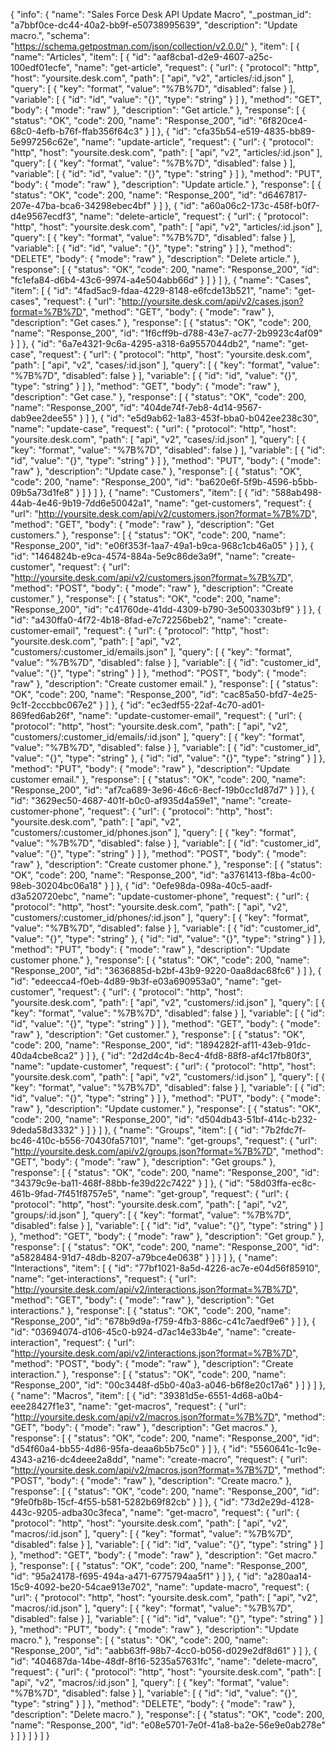 {
  "info": {
    "name": "Sales Force Desk API Update Macro",
    "_postman_id": "a7bbf0ce-dc44-40a2-bb9f-e50738995639",
    "description": "Update macro.",
    "schema": "https://schema.getpostman.com/json/collection/v2.0.0/"
  },
  "item": [
    {
      "name": "Articles",
      "item": [
        {
          "id": "aaf8cba1-d2e9-4607-a25c-100edf01ecfe",
          "name": "get-article",
          "request": {
            "url": {
              "protocol": "http",
              "host": "yoursite.desk.com",
              "path": [
                "api",
                "v2",
                "articles/:id.json"
              ],
              "query": [
                {
                  "key": "format",
                  "value": "%7B%7D",
                  "disabled": false
                }
              ],
              "variable": [
                {
                  "id": "id",
                  "value": "{}",
                  "type": "string"
                }
              ]
            },
            "method": "GET",
            "body": {
              "mode": "raw"
            },
            "description": "Get article."
          },
          "response": [
            {
              "status": "OK",
              "code": 200,
              "name": "Response_200",
              "id": "6f820ce4-68c0-4efb-b76f-ffab356f64c3"
            }
          ]
        },
        {
          "id": "cfa35b54-e519-4835-bb89-5e997256c62e",
          "name": "update-article",
          "request": {
            "url": {
              "protocol": "http",
              "host": "yoursite.desk.com",
              "path": [
                "api",
                "v2",
                "articles/:id.json"
              ],
              "query": [
                {
                  "key": "format",
                  "value": "%7B%7D",
                  "disabled": false
                }
              ],
              "variable": [
                {
                  "id": "id",
                  "value": "{}",
                  "type": "string"
                }
              ]
            },
            "method": "PUT",
            "body": {
              "mode": "raw"
            },
            "description": "Update article."
          },
          "response": [
            {
              "status": "OK",
              "code": 200,
              "name": "Response_200",
              "id": "d6467817-207e-47ba-bca6-34298ebec4bf"
            }
          ]
        },
        {
          "id": "a60a06c2-173c-458f-b0f7-d4e9567ecdf3",
          "name": "delete-article",
          "request": {
            "url": {
              "protocol": "http",
              "host": "yoursite.desk.com",
              "path": [
                "api",
                "v2",
                "articles/:id.json"
              ],
              "query": [
                {
                  "key": "format",
                  "value": "%7B%7D",
                  "disabled": false
                }
              ],
              "variable": [
                {
                  "id": "id",
                  "value": "{}",
                  "type": "string"
                }
              ]
            },
            "method": "DELETE",
            "body": {
              "mode": "raw"
            },
            "description": "Delete article."
          },
          "response": [
            {
              "status": "OK",
              "code": 200,
              "name": "Response_200",
              "id": "fc1efa84-d6b4-43c6-9974-a4e504abb66d"
            }
          ]
        }
      ]
    },
    {
      "name": "Cases",
      "item": [
        {
          "id": "4fad5ac9-fdaa-4229-8148-e6fcde13b521",
          "name": "get-cases",
          "request": {
            "url": "http://yoursite.desk.com/api/v2/cases.json?format=%7B%7D",
            "method": "GET",
            "body": {
              "mode": "raw"
            },
            "description": "Get cases."
          },
          "response": [
            {
              "status": "OK",
              "code": 200,
              "name": "Response_200",
              "id": "1f6cff9b-d788-43e7-ac77-2b9923c4af09"
            }
          ]
        },
        {
          "id": "6a7e4321-9c6a-4295-a318-6a9557044db2",
          "name": "get-case",
          "request": {
            "url": {
              "protocol": "http",
              "host": "yoursite.desk.com",
              "path": [
                "api",
                "v2",
                "cases/:id.json"
              ],
              "query": [
                {
                  "key": "format",
                  "value": "%7B%7D",
                  "disabled": false
                }
              ],
              "variable": [
                {
                  "id": "id",
                  "value": "{}",
                  "type": "string"
                }
              ]
            },
            "method": "GET",
            "body": {
              "mode": "raw"
            },
            "description": "Get case."
          },
          "response": [
            {
              "status": "OK",
              "code": 200,
              "name": "Response_200",
              "id": "404de74f-7eb8-4d14-9567-dab9ee2dee55"
            }
          ]
        },
        {
          "id": "e5d9ab62-1a83-453f-bba0-b042ee238c30",
          "name": "update-case",
          "request": {
            "url": {
              "protocol": "http",
              "host": "yoursite.desk.com",
              "path": [
                "api",
                "v2",
                "cases/:id.json"
              ],
              "query": [
                {
                  "key": "format",
                  "value": "%7B%7D",
                  "disabled": false
                }
              ],
              "variable": [
                {
                  "id": "id",
                  "value": "{}",
                  "type": "string"
                }
              ]
            },
            "method": "PUT",
            "body": {
              "mode": "raw"
            },
            "description": "Update case."
          },
          "response": [
            {
              "status": "OK",
              "code": 200,
              "name": "Response_200",
              "id": "ba620e6f-5f9b-4596-b5bb-09b5a73d1fe8"
            }
          ]
        }
      ]
    },
    {
      "name": "Customers",
      "item": [
        {
          "id": "588ab498-44ab-4e46-9b19-7dd6e50042a1",
          "name": "get-customers",
          "request": {
            "url": "http://yoursite.desk.com/api/v2/customers.json?format=%7B%7D",
            "method": "GET",
            "body": {
              "mode": "raw"
            },
            "description": "Get customers."
          },
          "response": [
            {
              "status": "OK",
              "code": 200,
              "name": "Response_200",
              "id": "e06f353f-1aa7-49a1-b9ca-968c1cb46a05"
            }
          ]
        },
        {
          "id": "1464824b-e9ca-4574-884a-5e9c86de3a9f",
          "name": "create-customer",
          "request": {
            "url": "http://yoursite.desk.com/api/v2/customers.json?format=%7B%7D",
            "method": "POST",
            "body": {
              "mode": "raw"
            },
            "description": "Create customer."
          },
          "response": [
            {
              "status": "OK",
              "code": 200,
              "name": "Response_200",
              "id": "c41760de-41dd-4309-b790-3e5003303bf9"
            }
          ]
        },
        {
          "id": "a430ffa0-4f72-4b18-8fad-e7c72256beb2",
          "name": "create-customer-email",
          "request": {
            "url": {
              "protocol": "http",
              "host": "yoursite.desk.com",
              "path": [
                "api",
                "v2",
                "customers/:customer_id/emails.json"
              ],
              "query": [
                {
                  "key": "format",
                  "value": "%7B%7D",
                  "disabled": false
                }
              ],
              "variable": [
                {
                  "id": "customer_id",
                  "value": "{}",
                  "type": "string"
                }
              ]
            },
            "method": "POST",
            "body": {
              "mode": "raw"
            },
            "description": "Create customer email."
          },
          "response": [
            {
              "status": "OK",
              "code": 200,
              "name": "Response_200",
              "id": "cac85a50-bfd7-4e25-9c1f-2cccbbc067e2"
            }
          ]
        },
        {
          "id": "ec3edf55-22af-4c70-ad01-869fed6ab26f",
          "name": "update-customer-email",
          "request": {
            "url": {
              "protocol": "http",
              "host": "yoursite.desk.com",
              "path": [
                "api",
                "v2",
                "customers/:customer_id/emails/:id.json"
              ],
              "query": [
                {
                  "key": "format",
                  "value": "%7B%7D",
                  "disabled": false
                }
              ],
              "variable": [
                {
                  "id": "customer_id",
                  "value": "{}",
                  "type": "string"
                },
                {
                  "id": "id",
                  "value": "{}",
                  "type": "string"
                }
              ]
            },
            "method": "PUT",
            "body": {
              "mode": "raw"
            },
            "description": "Update customer email."
          },
          "response": [
            {
              "status": "OK",
              "code": 200,
              "name": "Response_200",
              "id": "af7ca689-3e96-46c6-8ecf-19b0cc1d87d7"
            }
          ]
        },
        {
          "id": "3629ec50-4687-401f-b0c0-af935d4a59e1",
          "name": "create-customer-phone",
          "request": {
            "url": {
              "protocol": "http",
              "host": "yoursite.desk.com",
              "path": [
                "api",
                "v2",
                "customers/:customer_id/phones.json"
              ],
              "query": [
                {
                  "key": "format",
                  "value": "%7B%7D",
                  "disabled": false
                }
              ],
              "variable": [
                {
                  "id": "customer_id",
                  "value": "{}",
                  "type": "string"
                }
              ]
            },
            "method": "POST",
            "body": {
              "mode": "raw"
            },
            "description": "Create customer phone."
          },
          "response": [
            {
              "status": "OK",
              "code": 200,
              "name": "Response_200",
              "id": "a3761413-f8ba-4c00-98eb-30204bc06a18"
            }
          ]
        },
        {
          "id": "0efe98da-098a-40c5-aadf-d3a520720ebc",
          "name": "update-customer-phone",
          "request": {
            "url": {
              "protocol": "http",
              "host": "yoursite.desk.com",
              "path": [
                "api",
                "v2",
                "customers/:customer_id/phones/:id.json"
              ],
              "query": [
                {
                  "key": "format",
                  "value": "%7B%7D",
                  "disabled": false
                }
              ],
              "variable": [
                {
                  "id": "customer_id",
                  "value": "{}",
                  "type": "string"
                },
                {
                  "id": "id",
                  "value": "{}",
                  "type": "string"
                }
              ]
            },
            "method": "PUT",
            "body": {
              "mode": "raw"
            },
            "description": "Update customer phone."
          },
          "response": [
            {
              "status": "OK",
              "code": 200,
              "name": "Response_200",
              "id": "3636885d-b2bf-43b9-9220-0aa8dac68fc6"
            }
          ]
        },
        {
          "id": "edeecca4-f0eb-4d89-9b3f-e03a690953a0",
          "name": "get-customer",
          "request": {
            "url": {
              "protocol": "http",
              "host": "yoursite.desk.com",
              "path": [
                "api",
                "v2",
                "customers/:id.json"
              ],
              "query": [
                {
                  "key": "format",
                  "value": "%7B%7D",
                  "disabled": false
                }
              ],
              "variable": [
                {
                  "id": "id",
                  "value": "{}",
                  "type": "string"
                }
              ]
            },
            "method": "GET",
            "body": {
              "mode": "raw"
            },
            "description": "Get customer."
          },
          "response": [
            {
              "status": "OK",
              "code": 200,
              "name": "Response_200",
              "id": "1894282f-af11-43eb-91dc-40da4cbe8ca2"
            }
          ]
        },
        {
          "id": "2d2d4c4b-8ec4-4fd8-88f8-af4c17fb80f3",
          "name": "update-customer",
          "request": {
            "url": {
              "protocol": "http",
              "host": "yoursite.desk.com",
              "path": [
                "api",
                "v2",
                "customers/:id.json"
              ],
              "query": [
                {
                  "key": "format",
                  "value": "%7B%7D",
                  "disabled": false
                }
              ],
              "variable": [
                {
                  "id": "id",
                  "value": "{}",
                  "type": "string"
                }
              ]
            },
            "method": "PUT",
            "body": {
              "mode": "raw"
            },
            "description": "Update customer."
          },
          "response": [
            {
              "status": "OK",
              "code": 200,
              "name": "Response_200",
              "id": "d504db43-51bf-414c-b232-9deda58d3332"
            }
          ]
        }
      ]
    },
    {
      "name": "Groups",
      "item": [
        {
          "id": "7b2fdc7f-bc46-410c-b556-70430fa57101",
          "name": "get-groups",
          "request": {
            "url": "http://yoursite.desk.com/api/v2/groups.json?format=%7B%7D",
            "method": "GET",
            "body": {
              "mode": "raw"
            },
            "description": "Get groups."
          },
          "response": [
            {
              "status": "OK",
              "code": 200,
              "name": "Response_200",
              "id": "34379c9e-ba11-468f-88bb-fe39d22c7422"
            }
          ]
        },
        {
          "id": "58d03ffa-ec8c-461b-9fad-7f451f8757e5",
          "name": "get-group",
          "request": {
            "url": {
              "protocol": "http",
              "host": "yoursite.desk.com",
              "path": [
                "api",
                "v2",
                "groups/:id.json"
              ],
              "query": [
                {
                  "key": "format",
                  "value": "%7B%7D",
                  "disabled": false
                }
              ],
              "variable": [
                {
                  "id": "id",
                  "value": "{}",
                  "type": "string"
                }
              ]
            },
            "method": "GET",
            "body": {
              "mode": "raw"
            },
            "description": "Get group."
          },
          "response": [
            {
              "status": "OK",
              "code": 200,
              "name": "Response_200",
              "id": "a5828484-91d7-48db-8207-a79bce4e0638"
            }
          ]
        }
      ]
    },
    {
      "name": "Interactions",
      "item": [
        {
          "id": "77bf1021-8a5d-4226-ac7e-e04d56f85910",
          "name": "get-interactions",
          "request": {
            "url": "http://yoursite.desk.com/api/v2/interactions.json?format=%7B%7D",
            "method": "GET",
            "body": {
              "mode": "raw"
            },
            "description": "Get interactions."
          },
          "response": [
            {
              "status": "OK",
              "code": 200,
              "name": "Response_200",
              "id": "678b9d9a-f759-4fb3-886c-c41c7aedf9e6"
            }
          ]
        },
        {
          "id": "03694074-d106-45c0-b924-d7ac14e33b4e",
          "name": "create-interaction",
          "request": {
            "url": "http://yoursite.desk.com/api/v2/interactions.json?format=%7B%7D",
            "method": "POST",
            "body": {
              "mode": "raw"
            },
            "description": "Create interaction."
          },
          "response": [
            {
              "status": "OK",
              "code": 200,
              "name": "Response_200",
              "id": "00c3448f-d5b0-40a3-a046-b6f8e20c17a6"
            }
          ]
        }
      ]
    },
    {
      "name": "Macros",
      "item": [
        {
          "id": "39381d5e-6551-4d68-a0b4-eee28427f1e3",
          "name": "get-macros",
          "request": {
            "url": "http://yoursite.desk.com/api/v2/macros.json?format=%7B%7D",
            "method": "GET",
            "body": {
              "mode": "raw"
            },
            "description": "Get macros."
          },
          "response": [
            {
              "status": "OK",
              "code": 200,
              "name": "Response_200",
              "id": "d54f60a4-bb55-4d86-95fa-deaa6b5b75c0"
            }
          ]
        },
        {
          "id": "5560641c-1c9e-4343-a216-dc4deee2a8dd",
          "name": "create-macro",
          "request": {
            "url": "http://yoursite.desk.com/api/v2/macros.json?format=%7B%7D",
            "method": "POST",
            "body": {
              "mode": "raw"
            },
            "description": "Create macro."
          },
          "response": [
            {
              "status": "OK",
              "code": 200,
              "name": "Response_200",
              "id": "9fe0fb8b-15cf-4f55-b581-5282b69f82cb"
            }
          ]
        },
        {
          "id": "73d2e29d-4128-443c-9205-adba30c3feca",
          "name": "get-macro",
          "request": {
            "url": {
              "protocol": "http",
              "host": "yoursite.desk.com",
              "path": [
                "api",
                "v2",
                "macros/:id.json"
              ],
              "query": [
                {
                  "key": "format",
                  "value": "%7B%7D",
                  "disabled": false
                }
              ],
              "variable": [
                {
                  "id": "id",
                  "value": "{}",
                  "type": "string"
                }
              ]
            },
            "method": "GET",
            "body": {
              "mode": "raw"
            },
            "description": "Get macro."
          },
          "response": [
            {
              "status": "OK",
              "code": 200,
              "name": "Response_200",
              "id": "95a24178-f695-494a-a471-6775794aa5f1"
            }
          ]
        },
        {
          "id": "a280aa14-15c9-4092-be20-54cae913e702",
          "name": "update-macro",
          "request": {
            "url": {
              "protocol": "http",
              "host": "yoursite.desk.com",
              "path": [
                "api",
                "v2",
                "macros/:id.json"
              ],
              "query": [
                {
                  "key": "format",
                  "value": "%7B%7D",
                  "disabled": false
                }
              ],
              "variable": [
                {
                  "id": "id",
                  "value": "{}",
                  "type": "string"
                }
              ]
            },
            "method": "PUT",
            "body": {
              "mode": "raw"
            },
            "description": "Update macro."
          },
          "response": [
            {
              "status": "OK",
              "code": 200,
              "name": "Response_200",
              "id": "aabb63ff-98b7-4cc0-b056-d029e2df8d61"
            }
          ]
        },
        {
          "id": "404687da-14be-48df-8f16-5235a57631fc",
          "name": "delete-macro",
          "request": {
            "url": {
              "protocol": "http",
              "host": "yoursite.desk.com",
              "path": [
                "api",
                "v2",
                "macros/:id.json"
              ],
              "query": [
                {
                  "key": "format",
                  "value": "%7B%7D",
                  "disabled": false
                }
              ],
              "variable": [
                {
                  "id": "id",
                  "value": "{}",
                  "type": "string"
                }
              ]
            },
            "method": "DELETE",
            "body": {
              "mode": "raw"
            },
            "description": "Delete macro."
          },
          "response": [
            {
              "status": "OK",
              "code": 200,
              "name": "Response_200",
              "id": "e08e5701-7e0f-41a8-ba2e-56e9e0ab278e"
            }
          ]
        }
      ]
    }
  ]
}